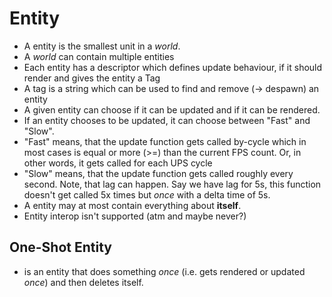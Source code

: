# Entity

- A entity is the smallest unit in a _world_.
- A _world_ can contain multiple entities
- Each entity has a descriptor which defines update behaviour, if it should render and gives the entity a Tag
- A tag is a string which can be used to find and remove (-> despawn) an entity
- A given entity can choose if it can be updated and if it can be rendered.
- If an entity chooses to be updated, it can choose between "Fast" and "Slow".
- "Fast" means, that the update function gets called by-cycle which in most cases is equal or more (>=) than the current FPS count. Or, in other words, it gets called for each UPS cycle
- "Slow" means, that the update function gets called roughly every second. Note, that lag can happen. Say we have lag for 5s, this function doesn't get called 5x times but _once_ with a delta time of 5s.
- A entity may at most contain everything about **itself**.
- Entity interop isn't supported (atm and maybe never?)

## One-Shot Entity

- is an entity that does something _once_ (i.e. gets rendered or updated _once_) and then deletes itself.

